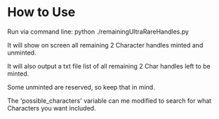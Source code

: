 # How to Use

Run via command line: python ./remainingUltraRareHandles.py

It will show on screen all remaining 2 Character handles minted and unminted.

It will also output a txt file list of all remaining 2 Char handles left to be minted. 

Some unminted are reserved, so keep that in mind.

The 'possible_characters' variable can me modified to search for what Characters you want included. 
